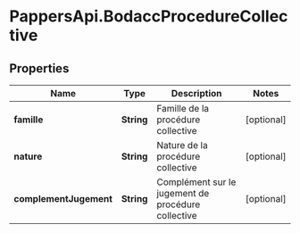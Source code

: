 # PappersApi.BodaccProcedureCollective

## Properties

Name | Type | Description | Notes
------------ | ------------- | ------------- | -------------
**famille** | **String** | Famille de la procédure collective | [optional] 
**nature** | **String** | Nature de la procédure collective | [optional] 
**complementJugement** | **String** | Complément sur le jugement de procédure collective | [optional] 


